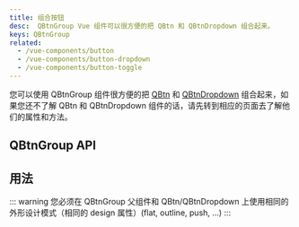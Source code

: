 ```yaml
---
title: 组合按钮
desc:  QBtnGroup Vue 组件可以很方便的把 QBtn 和 QBtnDropdown 组合起来。
keys: QBtnGroup
related:
  - /vue-components/button
  - /vue-components/button-dropdown
  - /vue-components/button-toggle
---
```


您可以使用 QBtnGroup 组件很方便的把 [QBtn](/vue-components/button) 和 [QBtnDropdown](/vue-components/button-dropdown) 组合起来，如果您还不了解 QBtn 和 QBtnDropdown 组件的话，请先转到相应的页面去了解他们的属性和方法。

## QBtnGroup API

<doc-api file="QBtnGroup" />

## 用法
<doc-example title="示例" file="QBtnGroup/Group" />

::: warning
您必须在 QBtnGroup 父组件和 QBtn/QBtnDropdown 上使用相同的外形设计模式（相同的 design 属性）(flat, outline, push, ...)
:::

<doc-example title="在水平方向上扩展" file="QBtnGroup/GroupSpread" />

<doc-example title="搭配 QBtnDropdown" file="QBtnGroup/WithDropdown" />
